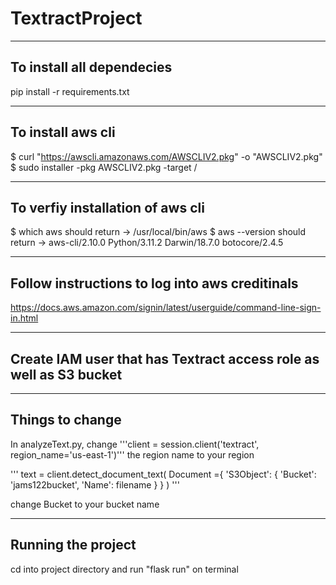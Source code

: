 # TextractProject
---------------------------------------
To install all dependecies
---------------------------------------

pip install -r requirements.txt

---------------------------------------
To install aws cli
---------------------------------------

$ curl "https://awscli.amazonaws.com/AWSCLIV2.pkg" -o "AWSCLIV2.pkg"
$ sudo installer -pkg AWSCLIV2.pkg -target /

---------------------------------------
To verfiy installation of aws cli
---------------------------------------

$ which aws
  should return -> /usr/local/bin/aws 
$ aws --version
  should return -> aws-cli/2.10.0 Python/3.11.2 Darwin/18.7.0 botocore/2.4.5
  
---------------------------------------
Follow instructions to log into aws creditinals
---------------------------------------

https://docs.aws.amazon.com/signin/latest/userguide/command-line-sign-in.html
 
---------------------------------------
Create IAM user that has Textract access role as well as S3 bucket
---------------------------------------

---------------------------------------
Things to change
---------------------------------------

In analyzeText.py, change 
'''client = session.client('textract', region_name='us-east-1')''' 
the region name to your region

'''    text = client.detect_document_text(
        Document ={
            'S3Object': {
            'Bucket': 'jams122bucket',
            'Name': filename
        }
        }
    )
 '''
 
 change Bucket to your bucket name

---------------------------------------
Running the project
---------------------------------------

cd into project directory and run "flask run" on terminal

